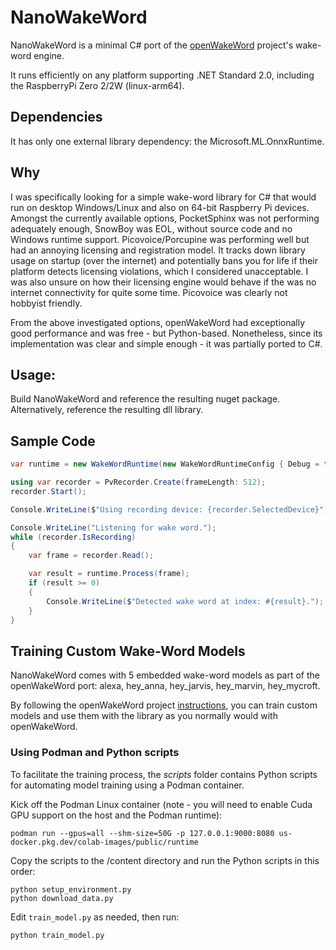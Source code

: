 # NanoWakeWord

NanoWakeWord is a minimal C# port of the [openWakeWord](https://github.com/dscripka/openWakeWord) project's wake-word engine.

It runs efficiently on any platform supporting .NET Standard 2.0, including the RaspberryPi Zero 2/2W (linux-arm64).


## Dependencies

It has only one external library dependency: the Microsoft.ML.OnnxRuntime.


## Why

I was specifically looking for a simple wake-word library for C# that would run on desktop Windows/Linux and also on 64-bit Raspberry Pi devices.
Amongst the currently available options, PocketSphinx was not performing adequately enough, SnowBoy was EOL, 
without source code and no Windows runtime support. Picovoice/Porcupine was performing well but had an annoying licensing and 
registration model. It tracks down library usage on startup (over the internet) and potentially bans you for life if their platform detects licensing violations,
which I considered unacceptable. I was also unsure on how their licensing engine would behave if the was no internet connectivity for quite some time. Picovoice was 
clearly not hobbyist friendly.

From the above investigated options, openWakeWord had exceptionally good performance and was free - but Python-based. 
Nonetheless, since its implementation was clear and simple enough - it was partially ported to C#.


## Usage:

Build NanoWakeWord and reference the resulting nuget package.
Alternatively, reference the resulting dll library.


## Sample Code

```csharp
var runtime = new WakeWordRuntime(new WakeWordRuntimeConfig { Debug = false, WakeWords = [ new WakeWordConfig { Model = "alexa_v0.1" } ] });

using var recorder = PvRecorder.Create(frameLength: 512);
recorder.Start();

Console.WriteLine($"Using recording device: {recorder.SelectedDevice}");

Console.WriteLine("Listening for wake word.");
while (recorder.IsRecording)
{
    var frame = recorder.Read();

    var result = runtime.Process(frame);
    if (result >= 0)
    {
        Console.WriteLine($"Detected wake word at index: #{result}.");
    }
}  
```

## Training Custom Wake-Word Models

NanoWakeWord comes with 5 embedded wake-word models as part of the openWakeWord port: alexa, hey_anna, hey_jarvis, hey_marvin, hey_mycroft.

By following the openWakeWord project [instructions](https://github.com/dscripka/openWakeWord#training-new-models), you can train custom models and use them with the library
as you normally would with openWakeWord.

### Using Podman and Python scripts

To facilitate the training process, the *scripts* folder contains Python scripts for automating model training using a Podman container.

Kick off the Podman Linux container (note - you will need to enable Cuda GPU support on the host and the Podman runtime):

```
podman run --gpus=all --shm-size=50G -p 127.0.0.1:9000:8080 us-docker.pkg.dev/colab-images/public/runtime
```

Copy the scripts to the /content directory and run the Python scripts in this order:

```
python setup_environment.py
python download_data.py
```
Edit `train_model.py` as needed, then run: 
```
python train_model.py
```


